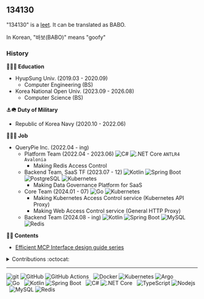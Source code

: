 ## 134130

"134130" is a [leet](https://en.wikipedia.org/wiki/Leet). It can be translated as BABO.

In Korean, "바보(BABO)" means "goofy"

### History

**🏫🧑‍🎓 Education**
- HyupSung Univ. (2019.03 - 2020.09)
  -  Computer Engineering (BS)
- Korea National Open Univ. (2023.09 - 2026.08)
  -  Computer Science (BS)

**⚓️🪖 Duty of Military**
- Republic of Korea Navy (2020.10 - 2022.06)

**🏢🧑‍💻 Job**
- QueryPie Inc. (2022.04 - ing)
  - Platform Team (2022.04 - 2023.06) ![C#](https://img.shields.io/badge/C%23-239120?&logo=csharp&logoColor=white) ![.NET Core](https://img.shields.io/badge/-.NET%20Core-512BD4?logo=dotnet&logoColor=white&style=flat) `ANTLR4` `Avalonia`
    - Making Redis Access Control
  - Backend Team, SaaS TF (2023.07 - 12) ![Kotlin](https://img.shields.io/badge/Kotlin-7F52FF?logo=kotlin&logoColor=white&style=flat) ![Spring Boot](https://img.shields.io/badge/SpringBoot-6DB33F?logo=spring-boot&logoColor=white&style=flat) ![PostgreSQL](https://img.shields.io/badge/postgresql-4169E1?logo=postgresql&logoColor=white&style=flat) ![Kubernetes](https://img.shields.io/badge/Kubernetes-326ce5?logo=kubernetes&logoColor=white&style=flat)
    - Making Data Governance Platform for SaaS
  - Core Team (2024.01 - 07) ![Go](https://img.shields.io/badge/Go-00ADD8?logo=go&logoColor=white&style=flat) ![Kubernetes](https://img.shields.io/badge/Kubernetes-326ce5?logo=kubernetes&logoColor=white&style=flat)
    - Making Kubernetes Access Control service (Kubernetes API Proxy)
    - Making Web Access Control service (General HTTP Proxy)
  - Backend Team (2024.08 - ing) ![Kotlin](https://img.shields.io/badge/Kotlin-7F52FF?logo=kotlin&logoColor=white&style=flat) ![Spring Boot](https://img.shields.io/badge/SpringBoot-6DB33F?logo=spring-boot&logoColor=white&style=flat) ![MySQL](https://img.shields.io/badge/MySQL-00758f?logo=mysql&logoColor=white&style=flat) ![Redis](https://img.shields.io/badge/Redis-d82b1f?logo=redis&logoColor=white&style=flat)
 
**📜📝 Contents**
  - [Efficient MCP Interface design guide series](https://medium.com/querypie/efficient-mcp-interface-design-guide-for-llm-series-0ad76f7dbea4)


<details>
  
<summary>Contributions :octocat:</summary>

- **[refined-github/refined-github](https://github.com/refined-github/refined-github)**
  - Currently, _[25 Pull Requests](https://github.com/refined-github/refined-github/pulls?q=sort%3Aupdated-desc+is%3Apr+author%3A134130+is%3Amerged)_ are merged
- **[hierynomus/sshj](https://github.com/hierynomus/sshj)**
  - NullPointerException on Malformed OpenSSH Private keys in `OpenSSHKeyV1KeyFile.java` [#897](https://github.com/hierynomus/sshj/issues/897)
- **[tus/tusd](https://github.com/tus/tusd)**
  - `InternalServerError: no such file or directory` when Downloading file with using File Locker. [#1148](https://github.com/tus/tusd/issues/1148)
- **[modelcontextprotocol/java-sdk](https://github.com/modelcontextprotocol/java-sdk)**
  - Support progress flow [#298](https://github.com/modelcontextprotocol/java-sdk/issues/298)
- **[apache/shardingsphere](https://github.com/apache/shardingsphere)**
  - Optimize the message of DatabaseServerInfo [#28428](https://github.com/apache/shardingsphere/pull/28428)
  - MySQL's ResultSet of `SELECT *` is wrong when with Masking Feature [#27879](https://github.com/apache/shardingsphere/issues/27879)
- **[actions/setup-dotnet](https://github.com/actions/setup-dotnet)**
  - Support registration manual NuGet source to NuGet.Config [#415](https://github.com/actions/setup-dotnet/issues/415)
- **[JSQLParser/JSqlParser](https://github.com/JSQLParser/JSqlParser)**
  - [FEATURE] Support TABLE statement which added since MySQL 8.0.19 [#1836](https://github.com/JSQLParser/JSqlParser/issues/1836)
- **[dotnet/sdk](https://github.com/dotnet/sdk)**
  - Fix translation error of NETSDK1179 [#31294](https://github.com/dotnet/sdk/pull/31294)

</details>

---
![git](https://img.shields.io/badge/git-f03c2d?logo=git&logoColor=white&style=flat)
![GitHub](https://img.shields.io/badge/GitHub-242938?logo=github&logoColor=white&style=flat)
![GitHub Actions](https://img.shields.io/badge/GitHub%20Actions-242938?logo=github-actions&logoColor=2188ff&style=flat)
&nbsp;&nbsp;![Docker](https://img.shields.io/badge/Docker-2496ed?logo=docker&logoColor=white&style=flat)
![Kubernetes](https://img.shields.io/badge/Kubernetes-326ce5?logo=kubernetes&logoColor=white&style=flat)
![Argo](https://img.shields.io/badge/Argo-ef7B4d?logo=argo&logoColor=white&style=flat)
<br>
![Go](https://img.shields.io/badge/Go-00ADD8?logo=go&logoColor=white&style=flat)
&nbsp;&nbsp;![Kotlin](https://img.shields.io/badge/Kotlin-7F52FF?logo=kotlin&logoColor=white&style=flat)
![Spring Boot](https://img.shields.io/badge/SpringBoot-6DB33F?logo=spring-boot&logoColor=white&style=flat)
&nbsp;&nbsp;![C#](https://img.shields.io/badge/C%23-239120?&logo=csharp&logoColor=white)
![.NET Core](https://img.shields.io/badge/-.NET%20Core-512BD4?logo=dotnet&logoColor=white&style=flat)
&nbsp;&nbsp;![TypeScript](https://img.shields.io/badge/TypeScript-0054FF?logo=typescript&logoColor=white&style=flat)
![Nodejs](https://img.shields.io/badge/Node.js-43853d?logo=node.js&logoColor=white&style=flat)
&nbsp;&nbsp;![MySQL](https://img.shields.io/badge/MySQL-00758f?logo=mysql&logoColor=white&style=flat)
![Redis](https://img.shields.io/badge/Redis-d82b1f?logo=redis&logoColor=white&style=flat)
